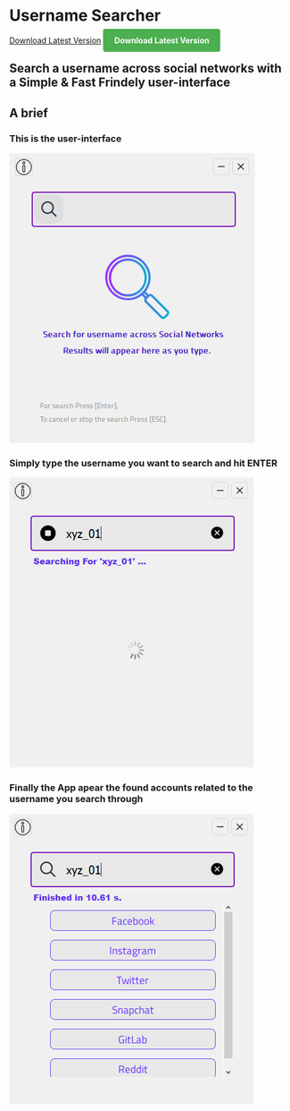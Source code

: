 # Username Searcher
[Download Latest Version](https://github.com/aymenbrahimdjelloul/Username-Searcher/releases/download/v1.0.0-beta/Username-Searcher-0.0.1v.zip)
<a href="https://example.com/download-link" style="padding: 12px 20px; background-color: #4CAF50; color: white; text-decoration: none; border-radius: 4px; font-weight: bold;">Download Latest Version</a>
## Search a username across social networks with a Simple & Fast Frindely user-interface

## A brief

### This is the user-interface

![alt text](https://github.com/aymenbrahimdjelloul/Username-Searcher/blob/main/images/username_searcher_pic1.PNG)

### Simply type the username you want to search and hit ENTER

![alt text](https://github.com/aymenbrahimdjelloul/Username-Searcher/blob/main/images/username_searcher_pic2.PNG)

### Finally the App apear the found accounts related to the username you search through

![alt text](https://github.com/aymenbrahimdjelloul/Username-Searcher/blob/main/images/username_searcher_pic3.PNG)

